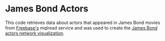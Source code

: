 # James Bond Actors

This code retrieves data about actors that appeared in James Bond movies from [Freebase's](http://www.freebase.com/) mqlread service and was used to create the [James Bond actors network visualization](http://exploringdata.github.com/vis/james-bond-actors-network/).
